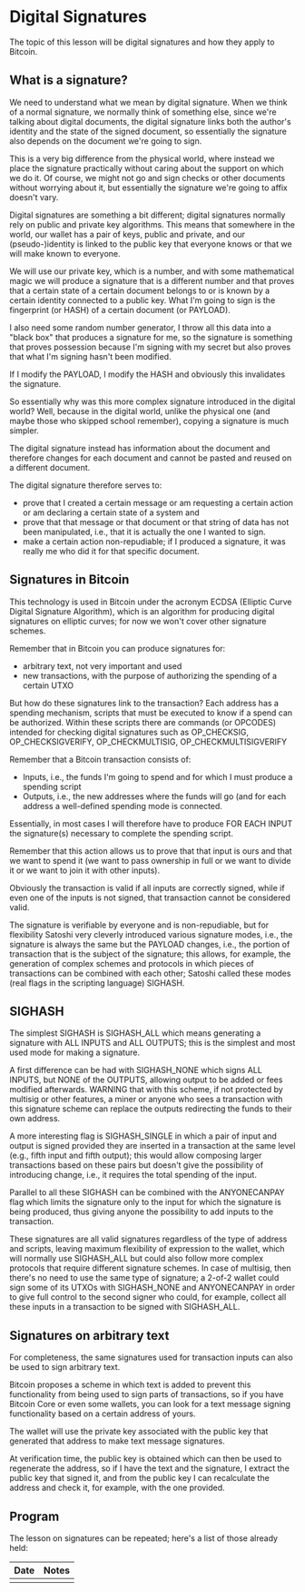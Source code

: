 # Digital Signatures
The topic of this lesson will be digital signatures and how they apply to Bitcoin.

## What is a signature?
We need to understand what we mean by digital signature. When we think of a normal signature, we normally think of something else, since we're talking about digital documents, the digital signature links both the author's identity and the state of the signed document, so essentially the signature also depends on the document we're going to sign.

This is a very big difference from the physical world, where instead we place the signature practically without caring about the support on which we do it. Of course, we might not go and sign checks or other documents without worrying about it, but essentially the signature we're going to affix doesn't vary.

Digital signatures are something a bit different; digital signatures normally rely on public and private key algorithms. This means that somewhere in the world, our wallet has a pair of keys, public and private, and our (pseudo-)identity is linked to the public key that everyone knows or that we will make known to everyone.

We will use our private key, which is a number, and with some mathematical magic we will produce a signature that is a different number and that proves that a certain state of a certain document belongs to or is known by a certain identity connected to a public key. What I'm going to sign is the fingerprint (or HASH) of a certain document (or PAYLOAD).

I also need some random number generator, I throw all this data into a "black box" that produces a signature for me, so the signature is something that proves possession because I'm signing with my secret but also proves that what I'm signing hasn't been modified.

If I modify the PAYLOAD, I modify the HASH and obviously this invalidates the signature.

So essentially why was this more complex signature introduced in the digital world? Well, because in the digital world, unlike the physical one (and maybe those who skipped school remember), copying a signature is much simpler.

The digital signature instead has information about the document and therefore changes for each document and cannot be pasted and reused on a different document.

The digital signature therefore serves to:
- prove that I created a certain message or am requesting a certain action or am declaring a certain state of a system and
- prove that that message or that document or that string of data has not been manipulated, i.e., that it is actually the one I wanted to sign.
- make a certain action non-repudiable; if I produced a signature, it was really me who did it for that specific document.

## Signatures in Bitcoin
This technology is used in Bitcoin under the acronym ECDSA (Elliptic Curve Digital Signature Algorithm), which is an algorithm for producing digital signatures on elliptic curves; for now we won't cover other signature schemes.

Remember that in Bitcoin you can produce signatures for:
- arbitrary text, not very important and used
- new transactions, with the purpose of authorizing the spending of a certain UTXO

But how do these signatures link to the transaction? Each address has a spending mechanism, scripts that must be executed to know if a spend can be authorized. Within these scripts there are commands (or OPCODES) intended for checking digital signatures such as OP_CHECKSIG, OP_CHECKSIGVERIFY, OP_CHECKMULTISIG, OP_CHECKMULTISIGVERIFY

Remember that a Bitcoin transaction consists of:
- Inputs, i.e., the funds I'm going to spend and for which I must produce a spending script
- Outputs, i.e., the new addresses where the funds will go (and for each address a well-defined spending mode is connected.

Essentially, in most cases I will therefore have to produce FOR EACH INPUT the signature(s) necessary to complete the spending script.

Remember that this action allows us to prove that that input is ours and that we want to spend it (we want to pass ownership in full or we want to divide it or we want to join it with other inputs).

Obviously the transaction is valid if all inputs are correctly signed, while if even one of the inputs is not signed, that transaction cannot be considered valid.

The signature is verifiable by everyone and is non-repudiable, but for flexibility Satoshi very cleverly introduced various signature modes, i.e., the signature is always the same but the PAYLOAD changes, i.e., the portion of transaction that is the subject of the signature; this allows, for example, the generation of complex schemes and protocols in which pieces of transactions can be combined with each other; Satoshi called these modes (real flags in the scripting language) SIGHASH.

## SIGHASH
The simplest SIGHASH is SIGHASH_ALL which means generating a signature with ALL INPUTS and ALL OUTPUTS; this is the simplest and most used mode for making a signature.

A first difference can be had with SIGHASH_NONE which signs ALL INPUTS, but NONE of the OUTPUTS, allowing output to be added or fees modified afterwards. WARNING that with this scheme, if not protected by multisig or other features, a miner or anyone who sees a transaction with this signature scheme can replace the outputs redirecting the funds to their own address.

A more interesting flag is SIGHASH_SINGLE in which a pair of input and output is signed provided they are inserted in a transaction at the same level (e.g., fifth input and fifth output); this would allow composing larger transactions based on these pairs but doesn't give the possibility of introducing change, i.e., it requires the total spending of the input.

Parallel to all these SIGHASH can be combined with the ANYONECANPAY flag which limits the signature only to the input for which the signature is being produced, thus giving anyone the possibility to add inputs to the transaction.

These signatures are all valid signatures regardless of the type of address and scripts, leaving maximum flexibility of expression to the wallet, which will normally use SIGHASH_ALL but could also follow more complex protocols that require different signature schemes. In case of multisig, then there's no need to use the same type of signature; a 2-of-2 wallet could sign some of its UTXOs with SIGHASH_NONE and ANYONECANPAY in order to give full control to the second signer who could, for example, collect all these inputs in a transaction to be signed with SIGHASH_ALL.

## Signatures on arbitrary text
For completeness, the same signatures used for transaction inputs can also be used to sign arbitrary text.

Bitcoin proposes a scheme in which text is added to prevent this functionality from being used to sign parts of transactions, so if you have Bitcoin Core or even some wallets, you can look for a text message signing functionality based on a certain address of yours.

The wallet will use the private key associated with the public key that generated that address to make text message signatures.

At verification time, the public key is obtained which can then be used to regenerate the address, so if I have the text and the signature, I extract the public key that signed it, and from the public key I can recalculate the address and check it, for example, with the one provided.

## Program
The lesson on signatures can be repeated; here's a list of those already held:

| Date        | Notes                                          |
|-------------|------------------------------------------------|
||| 